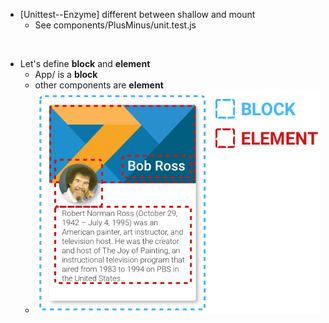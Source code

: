 - [Unittest--Enzyme] different between shallow and mount 
  - See components/PlusMinus/unit.test.js
<br />

- Let's define **block** and **element**
  - App/ is a **block**  
  - other components are **element** 
  - ![block and element](https://github.com/r06942072/Img/blob/master/0425_Block_and_element.PNG)

